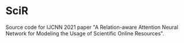 # SciR
Source code for IJCNN 2021 paper "A Relation-aware Attention Neural Network for Modeling the Usage of Scientific Online Resources".
